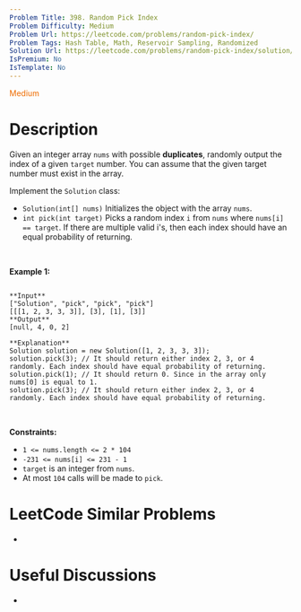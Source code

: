 ```yaml
---
Problem Title: 398. Random Pick Index
Problem Difficulty: Medium
Problem Url: https://leetcode.com/problems/random-pick-index/
Problem Tags: Hash Table, Math, Reservoir Sampling, Randomized
Solution Url: https://leetcode.com/problems/random-pick-index/solution/
IsPremium: No
IsTemplate: No
---
```


<span style="color: rgb(239, 108, 0);">Medium</span>

# Description

Given an integer array `nums` with possible **duplicates**, randomly output the index of a given `target` number. You can assume that the given target number must exist in the array.


Implement the `Solution` class:


* `Solution(int[] nums)` Initializes the object with the array `nums`.
* `int pick(int target)` Picks a random index `i` from `nums` where `nums[i] == target`. If there are multiple valid i's, then each index should have an equal probability of returning.


 


**Example 1:**



```

**Input**
["Solution", "pick", "pick", "pick"]
[[[1, 2, 3, 3, 3]], [3], [1], [3]]
**Output**
[null, 4, 0, 2]

**Explanation**
Solution solution = new Solution([1, 2, 3, 3, 3]);
solution.pick(3); // It should return either index 2, 3, or 4 randomly. Each index should have equal probability of returning.
solution.pick(1); // It should return 0. Since in the array only nums[0] is equal to 1.
solution.pick(3); // It should return either index 2, 3, or 4 randomly. Each index should have equal probability of returning.

```

 


**Constraints:**


* `1 <= nums.length <= 2 * 104`
* `-231 <= nums[i] <= 231 - 1`
* `target` is an integer from `nums`.
* At most `104` calls will be made to `pick`.




# LeetCode Similar Problems

- []()

# Useful Discussions

- []()
